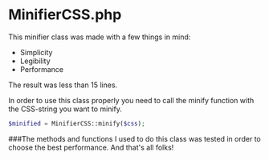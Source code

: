 MinifierCSS.php
===

This minifier class was made with a few things in mind:
- Simplicity
- Legibility
- Performance

The result was less than 15 lines.

In order to use this class properly you need to call the minify function with the CSS-string you want to minify.

``` php
$minified = MinifierCSS::minify($css);
```

###The methods and functions I used to do this class was tested in order to choose the best performance.
And that's all folks!